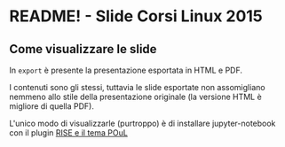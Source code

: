 # README! - Slide Corsi Linux 2015
## Come visualizzare le slide
In `export` è presente la presentazione esportata in HTML e PDF.

I contenuti sono gli stessi, tuttavia le slide esportate non assomigliano nemmeno allo stile della presentazione originale (la versione HTML è migliore di quella PDF).

L'unico modo di visualizzarle (purtroppo) è di installare jupyter-notebook con il plugin [RISE e il tema POuL](https://github.com/fcremo/RISE) 
